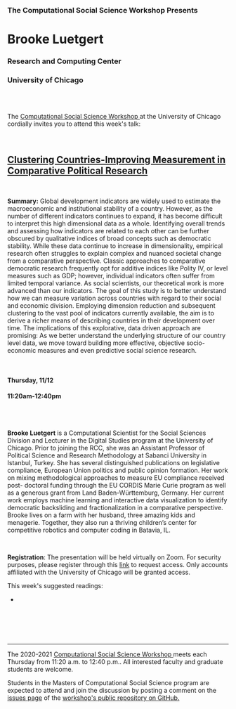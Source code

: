 

<br>

<h3 class=pfblock-header> The Computational Social Science Workshop Presents </h3>

<h1 class=pfblock-header3> Brooke Luetgert</h1>
<h3 class=pfblock-header3> Research and Computing Center </h3>
<h3 class=pfblock-header3> University of Chicago </h3>

<br><br>



<p class=pfblock-header3>The <a href="https://macss.uchicago.edu/content/computation-workshop"> Computational Social Science Workshop </a> at the University of Chicago cordially invites you to attend this week's talk:</p>



<br>

<div class=pfblock-header3>
<h2 class=pfblock-header>
  <a href=https://github.com/uchicago-computation-workshop/Fall2020/tree/master/11-12_Luetgert> Clustering Countries-Improving Measurement in Comparative Political Research </a>
</h2>

<br>
</div>



<p class=footertext2>

**Summary:** Global development indicators are widely used to estimate the macroeconomic and institutional stability of a country. However, as the number of different indicators continues to expand, it has become difficult to interpret this high dimensional data as a whole. Identifying overall trends and assessing how indicators are related to each other can be further obscured by qualitative indices of broad concepts such as democratic stability. While these data continue to increase in dimensionality, empirical research often struggles to explain complex and nuanced societal change from a comparative perspective. Classic approaches to comparative democratic research frequently opt for additive indices like Polity IV, or level measures such as GDP; however, individual indicators often suffer from limited temporal variance. As social scientists, our theoretical work is more advanced than our indicators. The goal of this study is to better understand how we can measure variation across countries with regard to their social and economic division. Employing dimension reduction and subsequent clustering to the vast pool of indicators currently available, the aim is to derive a richer means of describing countries in their development over time. The implications of this explorative, data driven approach are promising: As we better understand the underlying structure of our country level data, we move toward building more effective, objective socio- economic measures and even predictive social science research.

</p>

<br>

<h4 class=pfblock-header3> Thursday, 11/12 </h4>
<h4 class=pfblock-header3> 11:20am-12:40pm </h4>

<br><br>

<p class=footertext2>

**Brooke Luetgert** is a Computational Scientist for the Social Sciences Division and Lecturer in the Digital Studies program at the University of Chicago. Prior to joining the RCC, she was an Assistant Professor of Political Science and Research Methodology at Sabanci University in Istanbul, Turkey. She has several distinguished publications on legislative compliance, European Union politics and public opinion formation. Her work on mixing methodological approaches to measure EU compliance received post- doctoral funding through the EU CORDIS Marie Curie program as well as a generous grant from Land Baden-Württemburg, Germany. Her current work employs machine learning and interactive data visualization to identify democratic backsliding and fractionalization in a comparative perspective. Brooke lives on a farm with her husband, three amazing kids and menagerie. Together, they also run a thriving children’s center for competitive robotics and computer coding in Batavia, IL.

</p>

<br>

<p class=footertext2>

**Registration**: The presentation will be held virtually on Zoom. For security purposes, please register through this [link](https://uchicago.zoom.us/meeting/register/tJ0kduyqpjMuGtz03nDK2KMi39ig-QF3iQr9) to request access. Only accounts affiliated with the University of Chicago will be granted access.
</p>

This week's suggested readings:

- [](https://github.com/uchicago-computation-workshop/Fall2020/blob/master/11-12_Luetgert/)


<br>

<br><br>


---

<p class=footertext> The 2020-2021 <a href="https://macss.uchicago.edu/content/computation-workshop"> Computational Social Science Workshop </a> meets each Thursday from 11:20 a.m. to 12:40 p.m.. All interested faculty and graduate students are welcome.</p>



<p class=footertext>Students in the Masters of Computational Social Science program are expected to attend and join the discussion by posting a comment on the <a href=https://github.com/uchicago-computation-workshop/Fall2020/issues/8>issues page</a> of the <a href=https://github.com/uchicago-computation-workshop/Fall2020/tree/master/11-12_Luetgert>workshop's public repository on GitHub.</a></p>
